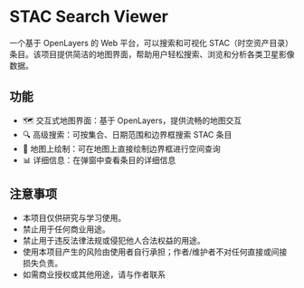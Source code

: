 # STAC Search Viewer

一个基于 OpenLayers 的 Web 平台，可以搜索和可视化 STAC（时空资产目录）条目。该项目提供简洁的地图界面，帮助用户轻松搜索、浏览和分析各类卫星影像数据。

## 功能

- 🗺️ 交互式地图界面：基于 OpenLayers，提供流畅的地图交互
- 🔍 高级搜索：可按集合、日期范围和边界框搜索 STAC 条目
- 📍 地图上绘制：可在地图上直接绘制边界框进行空间查询
- 📊 详细信息：在弹窗中查看条目的详细信息

## 注意事项

- 本项目仅供研究与学习使用。
- 禁止用于任何商业用途。
- 禁止用于违反法律法规或侵犯他人合法权益的用途。
- 使用本项目产生的风险由使用者自行承担；作者/维护者不对任何直接或间接损失负责。
- 如需商业授权或其他用途，请与作者联系
